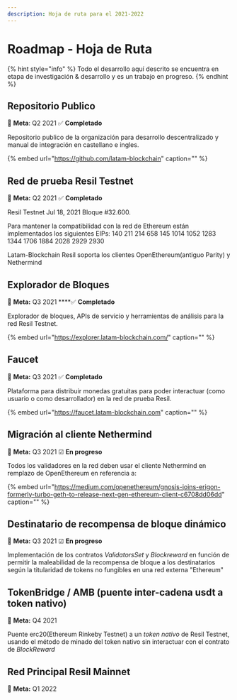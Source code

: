 ```yaml
---
description: Hoja de ruta para el 2021-2022
---
```


# Roadmap - Hoja de Ruta

{% hint style="info" %}
Todo el desarrollo aquí descrito se encuentra en etapa de investigación & desarrollo y es un trabajo en progreso.
{% endhint %}

## Repositorio Publico

🎯 **Meta**: Q2 2021 ✅ **Completado**

Repositorio publico de la organización para desarrollo descentralizado y manual de integración en castellano e ingles.

{% embed url="https://github.com/latam-blockchain" caption="" %}

## Red de prueba Resil Testnet

🎯 **Meta:** Q2 2021 ✅ **Completado**

Resil Testnet Jul 18, 2021 Bloque \#32.600.

Para mantener la compatibilidad con la red de Ethereum están implementados los siguientes EIPs: 140 211 214 658 145 1014 1052 1283 1344 1706 1884 2028 2929 2930

Latam-Blockchain Resil soporta los clientes OpenEthereum\(antiguo Parity\) y Nethermind

## Explorador de Bloques

🎯 **Meta:** Q3 2021  ****✅ **Completado**

Explorador de bloques, APIs de servicio y herramientas de análisis para la red Resil Testnet.

{% embed url="https://explorer.latam-blockchain.com/" caption="" %}

## Faucet

🎯 **Meta:** Q3 2021 ✅ **Completado**

Plataforma para distribuir monedas gratuitas para poder interactuar \(como usuario o como desarrollador\) en la red de prueba Resil.

{% embed url="https://faucet.latam-blockchain.com" caption="" %}

## **Migración al cliente Nethermind**

🎯 **Meta:** Q3 2021  ☑ **En progreso**

Todos los validadores en la red deben usar el cliente Nethermind en remplazo de OpenEthereum en referencia a:

{% embed url="https://medium.com/openethereum/gnosis-joins-erigon-formerly-turbo-geth-to-release-next-gen-ethereum-client-c6708dd06dd" caption="" %}

## **Destinatario de recompensa de bloque dinámico**

🎯 **Meta:** Q3 2021 ☑ **En progreso**

Implementación de los contratos _ValidatorsSet_ y _Blockreward_ en función de permitir la maleabilidad de la recompensa de bloque a los destinatarios según la titularidad de tokens no fungibles en una red externa "Ethereum"

## **TokenBridge / AMB \(puente inter-cadena usdt a token nativo\)**

🎯 **Meta:** Q4 2021

Puente erc20\(Ethereum Rinkeby Testnet\) a un _token nativo_ de Resil Testnet, usando el método de minado del token nativo sin interactuar con el contrato de _BlockReward_

## **Red Principal Resil Mainnet**

🎯 **Meta:** Q1 2022

